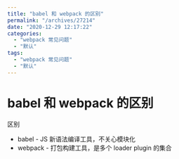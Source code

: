 ```yaml
---
title: "babel 和 webpack 的区别"
permalink: "/archives/27214"
date: "2020-12-29 12:17:22"
categories: 
  - "webpack 常见问题"
  - "默认"
tags: 
  - "webpack 常见问题"
  - "默认"
---
```


# babel 和 webpack 的区别

区别

- babel - JS 新语法编译工具，不关心模块化
- webpack - 打包构建工具，是多个 loader plugin 的集合
